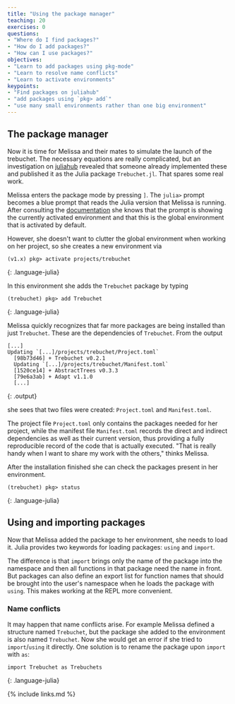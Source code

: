 ```yaml
---
title: "Using the package manager"
teaching: 20
exercises: 0
questions:
- "Where do I find packages?"
- "How do I add packages?"
- "How can I use packages?"
objectives:
- "Learn to add packages using pkg-mode"
- "Learn to resolve name conflicts"
- "Learn to activate environments"
keypoints:
- "Find packages on juliahub"
- "add packages using `pkg> add`"
- "use many small environments rather than one big environment"
---
```


## The package manager

Now it is time for Melissa and their mates to simulate the launch of the
trebuchet.
The necessary equations are really complicated, but an investigation on
[juliahub](https://juliahub.com/) revealed that someone already implemented
these and published it as the Julia package `Trebuchet.jl`.
That spares some real work.

Melissa enters the package mode by pressing `]`.
The `julia>` prompt becomes a blue prompt that reads the Julia version that
Melissa is running.
After consulting the [documentation](https://julialang.github.io/Pkg.jl/v1/)
she knows that the prompt is showing the currently activated environment and
that this is the global environment that is activated by default.

However, she doesn't want to clutter the global environment when working on her
project, so she creates a new environment via

~~~
(v1.x) pkg> activate projects/trebuchet
~~~
{: .language-julia}

In this environment she adds the `Trebuchet` package by typing

~~~
(trebuchet) pkg> add Trebuchet
~~~
{: .language-julia}

Melissa quickly recognizes that far more packages are being installed than just
`Trebuchet`.
These are the dependencies of `Trebuchet`.
From the output

~~~
[...]
Updating `[...]/projects/trebuchet/Project.toml`
  [98b73d46] + Trebuchet v0.2.1
  Updating `[...]/projects/trebuchet/Manifest.toml`
  [1520ce14] + AbstractTrees v0.3.3
  [79e6a3ab] + Adapt v1.1.0
  [...]

~~~
{: .output}

she sees that two files were created: `Project.toml` and `Manifest.toml`.

The project file `Project.toml` only contains the packages needed for her
project, while the manifest file `Manifest.toml` records the direct and
indirect dependencies as well as their current version, thus providing a fully
reproducible record of the code that is actually executed.
"That is really handy when I want to share my work with the others," thinks
Melissa.

After the installation finished she can check the packages present in her
environment.

~~~
(trebuchet) pkg> status
~~~
{: .language-julia}

## Using and importing packages

Now that Melissa added the package to her environment, she needs to load it.
Julia provides two keywords for loading packages: `using` and `import`.

The difference is that `import` brings only the name of the package into the
namespace and then all functions in that package need the name in front.
But packages can also define an export list for function names that should be
brought into the user's namespace when he loads the package with `using`.
This makes working at the REPL more convenient.

### Name conflicts

It may happen that name conflicts arise.
For example Melissa defined a structure named `Trebuchet`, but the package she
added to the environment is also named `Trebuchet`.
Now she would get an error if she tried to `import`/`using` it directly.
One solution is to rename the package upon `import` with `as`:

~~~
import Trebuchet as Trebuchets
~~~
{: .language-julia}

{% include links.md %}
